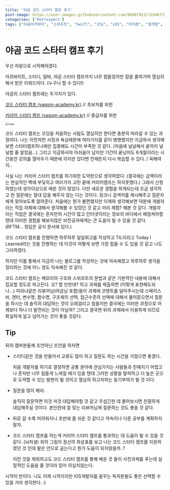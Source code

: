 ```yaml
---
title: '야곰 코드 스타터 캠프 후기'
post-image: https://user-images.githubusercontent.com/80687913/133467157-a4a52adf-60b3-4a11-9e21-5b065ccc298d.png
categories: ['Retrospect']
tags: ["야곰아카데미", "스위프트", "Swift", "코딩", "iOS", "아이폰", "앱개발", "부트캠프"]
---
```


# 야곰 코드 스타터 캠프 후기

우선 자랑으로 시작해야겠다.

아르바이트, 스터디, 알바, 야곰 스타터 캠프까지 너무 힘들었지만 잠을 줄여가며 열심히 해서 받은 리워드이다. (누구나 할 수 있다!)



야곰의 스타터 캠프에는 두가지가 있다.

[코드 스타터 캠프 (yagom-academy.kr)](https://www.yagom-academy.kr/camp/code-starter) // 초보자를 위한

[커리어 스타터 캠프 (yagom-academy.kr)](https://www.yagom-academy.kr/camp/career-starter#162b194b8fdb440db24e6426fdd22c3f) // 중급자를 위한

<img src="https://user-images.githubusercontent.com/80687913/133459782-19c2df08-799c-4e41-b3e3-051a2fe5c1b6.png" alt="image" style="zoom:50%;" />

코드 스타터 캠프는 코딩을 처음하는 사람도 열심히만 한다면 충분히 따라갈 수 있는 과정이다. 나는 이런저런 사정과 욕심때문에 여러가지를 같이 병행했지만 지금와서 생각해보면 스타터캠프하나에만 집중해도 시간이 부족한 것 같다. (처음에 널널해서 끝까지 널널할 줄 알았음...) 그리고 지금와서야 아쉬움이 남지만 기간이 끝났어도 6개월이라는 시간동안 강의를 열어두기 때문에 의지만 있다면 언제든지 다시 복습할 수 있다..! 꼭해야지..

사실 나는 커리어 스타터 캠프를 하기위한 도약판으로 생각하였다. (결국에는 금액이라는 현실적인 벽에 부딫히고 여러가지 고민 끝에 커리어캠프는 하지못했다.) 그래서 신청하였는데 생각이상으로 배운 것이 많았다. 다만 새로운 경험을 하게되는데 조금 생각하고 한 질문에는 절대 답을 해주지 않는 다는 것이다. 링크나 검색어를 제시해주고 질문자에게 찾아보도록 알려준다. 처음에는 뭔가 불편했지만 이제와 생각해보면 덕분에 개발자라는 직업 자체에 대해서 생각해볼 수 있었던 것 같고 미리 체험? 해본 것 같다. 개발자라는 직업은 결국에는 혼자만의 시간이 많고 인터넷이라는 정보의 바다에서 헤엄쳐야할 텐데 이러한 경험을 해보지않은 비전공자에게는 큰 도움이 될 수 있을 것 같다. (RFTM... 정답은 공식 문서에 있다.)

코드 스타터 캠프를 진행하면 하루하루 일일회고를 작성하고 TIL이라고 Today I Learned라는 것을 진행하는 데 이것이 어떻게 보면 가장 힘들 수 도 있을  것 같고 나도 그러하였다.

하지만 이를 통해서 지금의 나는 블로그를 작성하는 것에 익숙해졌고 하루하루 생각을 정리하는 것에 어느 정도 익숙해진 것 같다.

코드 스타터 캠프는 메모리의 구조와 스위프트의 문법과 같은 기본적인 내용에 대해서 집요할 정도로 파고든다. 오? 할 만한데? 하고 과제를 제출하면 (이렇게 표현해도되나...) 피라냐같은 리뷰어님(야곰님 포함)들이 과제에 코멘트를 달아주시는데 스페이스바, 엔터, 변수명, 함수명, 구조체의 선택, 접근수준의 선택에 대해서 물어뜯으면서 질문을 하시는 데 솔직히 대답하는 것이 오래걸리고 힘들지만 결국에는 이러한 과정으로 어제보다 하나 더 발전되는 것이 아닐까? 그리고 결국엔 뒤의 과제에서 이용하게 되므로 확실하게 알고 넘어가는 것이 좋을 것같다.

## Tip

뒤의 캠퍼분들께 조언아닌 조언을 하자면

- 스터디같은 것을 만들어서 교류도 많이 하고 질문도 하는 시간을 가졌으면 좋겠다.

  처음 개발자를 하기로 결정하면 공통 분야에 관심가지는 사람들과 친해지기 어렵고 나 혼자만 너무 힘들게 느껴질 때가 있을 텐데 그러한 상황을 탈피하고 더 높은 곳으로 도약할 수 있는 발판이 될 것이고 열심히 하고자하는 동기부여가 될 것 이다.

- 질문을 많이 해라.

  솔직히 질문하면 이것 저것 대답해야할 것 같고 무섭긴한 데 물어보시면 친절하게 대답해주실 것이다. 본인한테 잘 맞는 리뷰어님께 질문하는 것도 좋을 것 같다.

- 뒤로 갈 수록 어려워지니 초반에 좀 쉬운 것 같다고 약속이나 다른 공부를 계획하지말자.

- 코드 스타터 캠프를 하는게 커리어 스타터 캠프를 통과하는 데 도움이 될 수 있을 것 같다. (뇌피셜) 위의 그림의 점선의 화살표를 보고 나는 코드 스타터 캠프를 지원하였던 것 인데 팔은 안으로 굽는다고 뭔가 도움이 되지않을까..?

  이런 것을 제외하고도 코드 스타터 캠프를 통해 배운 것 들이 사전과제를 푸는데 실질적인 도움을 줄 것이라 믿어 의심치않는다.

시작이 반이다. 나도 이제 시작이지만 iOS개발자를 꿈꾸는 독자분들도 좋은 선택할 수 있을 거라 생각한다. :) 
